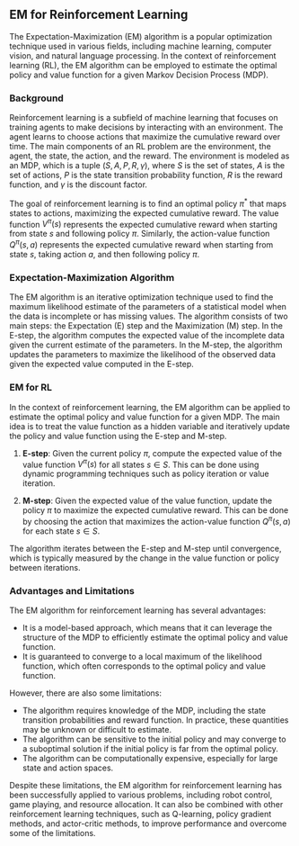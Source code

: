 ## EM for Reinforcement Learning

The Expectation-Maximization (EM) algorithm is a popular optimization technique used in various fields, including machine learning, computer vision, and natural language processing. In the context of reinforcement learning (RL), the EM algorithm can be employed to estimate the optimal policy and value function for a given Markov Decision Process (MDP).

### Background

Reinforcement learning is a subfield of machine learning that focuses on training agents to make decisions by interacting with an environment. The agent learns to choose actions that maximize the cumulative reward over time. The main components of an RL problem are the environment, the agent, the state, the action, and the reward. The environment is modeled as an MDP, which is a tuple $(S, A, P, R, \gamma)$, where $S$ is the set of states, $A$ is the set of actions, $P$ is the state transition probability function, $R$ is the reward function, and $\gamma$ is the discount factor.

The goal of reinforcement learning is to find an optimal policy $\pi^*$ that maps states to actions, maximizing the expected cumulative reward. The value function $V^\pi(s)$ represents the expected cumulative reward when starting from state $s$ and following policy $\pi$. Similarly, the action-value function $Q^\pi(s, a)$ represents the expected cumulative reward when starting from state $s$, taking action $a$, and then following policy $\pi$.

### Expectation-Maximization Algorithm

The EM algorithm is an iterative optimization technique used to find the maximum likelihood estimate of the parameters of a statistical model when the data is incomplete or has missing values. The algorithm consists of two main steps: the Expectation (E) step and the Maximization (M) step. In the E-step, the algorithm computes the expected value of the incomplete data given the current estimate of the parameters. In the M-step, the algorithm updates the parameters to maximize the likelihood of the observed data given the expected value computed in the E-step.

### EM for RL

In the context of reinforcement learning, the EM algorithm can be applied to estimate the optimal policy and value function for a given MDP. The main idea is to treat the value function as a hidden variable and iteratively update the policy and value function using the E-step and M-step.

1. **E-step**: Given the current policy $\pi$, compute the expected value of the value function $V^\pi(s)$ for all states $s \in S$. This can be done using dynamic programming techniques such as policy iteration or value iteration.

2. **M-step**: Given the expected value of the value function, update the policy $\pi$ to maximize the expected cumulative reward. This can be done by choosing the action that maximizes the action-value function $Q^\pi(s, a)$ for each state $s \in S$.

The algorithm iterates between the E-step and M-step until convergence, which is typically measured by the change in the value function or policy between iterations.

### Advantages and Limitations

The EM algorithm for reinforcement learning has several advantages:

- It is a model-based approach, which means that it can leverage the structure of the MDP to efficiently estimate the optimal policy and value function.
- It is guaranteed to converge to a local maximum of the likelihood function, which often corresponds to the optimal policy and value function.

However, there are also some limitations:

- The algorithm requires knowledge of the MDP, including the state transition probabilities and reward function. In practice, these quantities may be unknown or difficult to estimate.
- The algorithm can be sensitive to the initial policy and may converge to a suboptimal solution if the initial policy is far from the optimal policy.
- The algorithm can be computationally expensive, especially for large state and action spaces.

Despite these limitations, the EM algorithm for reinforcement learning has been successfully applied to various problems, including robot control, game playing, and resource allocation. It can also be combined with other reinforcement learning techniques, such as Q-learning, policy gradient methods, and actor-critic methods, to improve performance and overcome some of the limitations.
